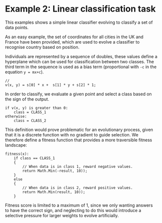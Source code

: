 ﻿# Example 2: Linear classification task

This examples shows a simple linear classifier evolving to classify a set of data points.

As an easy example, the set of coordinates for all cities in the UK and France have been provided, which are used to evolve a classifier to recognise country based on position.

Individuals are represented by a sequence of doubles, these values define a hyperplane which can be used for classification between two classes.
The third term in the sequence is used as a bias term (proportional with `-c` in the equation `y = mx+c`).
```
// 
v(x, y) = s[0] * x +  s[1] * y + s[2] * 1;
```

In order to classify, we evaluate a given point and select a class based on the sign of the output.

```
if v(x, y) is greater than 0:
	class = CLASS_1
otherwise:
	class = CLASS_2
```

This definition would prove problematic for an evolutionary process, given that it is a discrete function with no gradient to guide selection.
We therefore define a fitness function that provides a more traversible fitness landscape:

```
fitness(x):
	if class == CLASS_1
	{
		// When data is in class 1, reward negative values.
		return Math.Min(-result, 10));
	}
	else
	{
		// When data is in class 2, reward positive values.
		return Math.Min(result, 10));
	}
```

Fitness score is limited to a maximum of 1, since we only wanting answers to have the correct sign, and neglecting to do this would introduce a selective pressure for larger weights to evolve artificially.